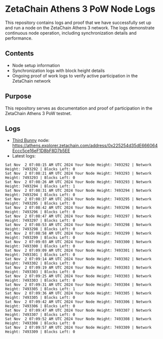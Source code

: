 # ZetaChain Athens 3 PoW Node Logs
This repository contains logs and proof that we have successfully set up and run a node on the ZetaChain Athens 3 network. The logs demonstrate continuous node operation, including synchronization details and performance.

## Contents
- Node setup information
- Synchronization logs with block height details
- Ongoing proof of work logs to verify active participation in the ZetaChain network

## Purpose
This repository serves as documentation and proof of participation in the ZetaChain Athens 3 PoW testnet.

## Logs

- [Third Bunny](https://thirdbunny.xyz/) node: https://athens.explorer.zetachain.com/address/0x225254d35dE666064Eccc5ce16eF1D8bF8D7b5EE
- Latest logs:
```
Sat Nov  2 07:08:15 AM UTC 2024 Your Node Height: 7493292 | Network Height: 7493292 | Blocks Left: 0
Sat Nov  2 07:08:21 AM UTC 2024 Your Node Height: 7493293 | Network Height: 7493293 | Blocks Left: 0
Sat Nov  2 07:08:26 AM UTC 2024 Your Node Height: 7493293 | Network Height: 7493294 | Blocks Left: 1
Sat Nov  2 07:08:31 AM UTC 2024 Your Node Height: 7493294 | Network Height: 7493294 | Blocks Left: 0
Sat Nov  2 07:08:37 AM UTC 2024 Your Node Height: 7493295 | Network Height: 7493295 | Blocks Left: 0
Sat Nov  2 07:08:42 AM UTC 2024 Your Node Height: 7493296 | Network Height: 7493296 | Blocks Left: 0
Sat Nov  2 07:08:47 AM UTC 2024 Your Node Height: 7493297 | Network Height: 7493297 | Blocks Left: 0
Sat Nov  2 07:08:53 AM UTC 2024 Your Node Height: 7493298 | Network Height: 7493298 | Blocks Left: 0
Sat Nov  2 07:08:58 AM UTC 2024 Your Node Height: 7493299 | Network Height: 7493299 | Blocks Left: 0
Sat Nov  2 07:09:03 AM UTC 2024 Your Node Height: 7493300 | Network Height: 7493300 | Blocks Left: 0
Sat Nov  2 07:09:09 AM UTC 2024 Your Node Height: 7493301 | Network Height: 7493301 | Blocks Left: 0
Sat Nov  2 07:09:14 AM UTC 2024 Your Node Height: 7493302 | Network Height: 7493302 | Blocks Left: 0
Sat Nov  2 07:09:19 AM UTC 2024 Your Node Height: 7493303 | Network Height: 7493303 | Blocks Left: 0
Sat Nov  2 07:09:25 AM UTC 2024 Your Node Height: 7493303 | Network Height: 7493303 | Blocks Left: 0
Sat Nov  2 07:09:31 AM UTC 2024 Your Node Height: 7493304 | Network Height: 7493305 | Blocks Left: 1
Sat Nov  2 07:09:36 AM UTC 2024 Your Node Height: 7493305 | Network Height: 7493305 | Blocks Left: 0
Sat Nov  2 07:09:42 AM UTC 2024 Your Node Height: 7493306 | Network Height: 7493306 | Blocks Left: 0
Sat Nov  2 07:09:47 AM UTC 2024 Your Node Height: 7493307 | Network Height: 7493307 | Blocks Left: 0
Sat Nov  2 07:09:52 AM UTC 2024 Your Node Height: 7493308 | Network Height: 7493308 | Blocks Left: 0
Sat Nov  2 07:09:57 AM UTC 2024 Your Node Height: 7493309 | Network Height: 7493309 | Blocks Left: 0
```

